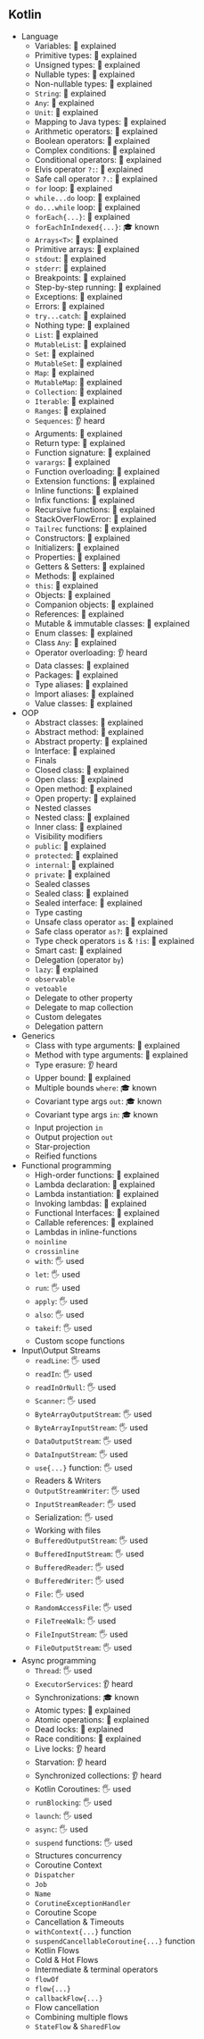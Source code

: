 ## Kotlin
- Language
  - Variables: 🙋 explained
  - Primitive types: 🙋 explained
  - Unsigned types: 🙋 explained
  - Nullable types: 🙋 explained
  - Non-nullable types: 🙋 explained
  - `String`: 🙋 explained
  - `Any`: 🙋 explained
  - `Unit`: 🙋 explained
  - Mapping to Java types: 🙋 explained
  - Arithmetic operators: 🙋 explained
  - Boolean operators: 🙋 explained
  - Complex conditions: 🙋 explained
  - Conditional operators: 🙋 explained
  - Elvis operator `?:`: 🙋 explained
  - Safe call operator `?.`: 🙋 explained
  - `for` loop: 🙋 explained
  - `while...do` loop: 🙋 explained
  - `do...while` loop: 🙋 explained
  - `forEach{...}`: 🙋 explained
  - `forEachInIndexed{...}`: 🎓 known
  - `Arrays<T>`: 🙋 explained
  - Primitive arrays: 🙋 explained
  - `stdout`: 🙋 explained
  - `stderr`: 🙋 explained
  - Breakpoints: 🙋 explained
  - Step-by-step running: 🙋 explained
  - Exceptions: 🙋 explained
  - Errors: 🙋 explained
  - `try...catch`: 🙋 explained
  - Nothing type: 🙋 explained
  - `List`: 🙋 explained
  - `MutableList`: 🙋 explained
  - `Set`: 🙋 explained
  - `MutableSet`: 🙋 explained
  - `Map`: 🙋 explained
  - `MutableMap`: 🙋 explained
  - `Collection`: 🙋 explained
  - `Iterable`: 🙋 explained
  - `Ranges`: 🙋 explained
  - `Sequences`: 👂 heard
  - Arguments: 🙋 explained
  - Return type: 🙋 explained
  - Function signature: 🙋 explained
  - `varargs`: 🙋 explained
  - Function overloading: 🙋 explained
  - Extension functions: 🙋 explained
  - Inline functions: 🙋 explained
  - Infix functions: 🙋 explained
  - Recursive functions: 🙋 explained
  - StackOverFlowError: 🙋 explained
  - `Tailrec` functions: 🙋 explained
  - Constructors: 🙋 explained
  - Initializers: 🙋 explained
  - Properties: 🙋 explained
  - Getters & Setters: 🙋 explained
  - Methods: 🙋 explained
  - `this`: 🙋 explained
  - Objects: 🙋 explained
  - Companion objects: 🙋 explained
  - References: 🙋 explained
  - Mutable & immutable classes: 🙋 explained
  - Enum classes: 🙋 explained
  - Class `Any`: 🙋 explained
  - Operator overloading: 👂 heard
  - Data classes: 🙋 explained
  - Packages: 🙋 explained
  - Type aliases: 🙋 explained
  - Import aliases: 🙋 explained
  - Value classes: 🙋 explained
- OOP
  - Abstract classes: 🙋 explained
  - Abstract method: 🙋 explained
  - Abstract property: 🙋 explained
  - Interface: 🙋 explained
  - Finals
  - Closed class: 🙋 explained
  - Open class: 🙋 explained
  - Open method: 🙋 explained
  - Open property: 🙋 explained
  - Nested classes
  - Nested class: 🙋 explained
  - Inner class: 🙋 explained
  - Visibility modifiers
  - `public`: 🙋 explained
  - `protected`: 🙋 explained
  - `internal`: 🙋 explained
  - `private`: 🙋 explained
  - Sealed classes
  - Sealed class: 🙋 explained
  - Sealed interface: 🙋 explained
  - Type casting
  - Unsafe class operator `as`: 🙋 explained
  - Safe class operator `as?`: 🙋 explained
  - Type check operators `is` & `!is`: 🙋 explained
  - Smart cast: 🙋 explained
  - Delegation (operator `by`)
  - `lazy`: 🙋 explained
  - `observable`
  - `vetoable`
  - Delegate to other property
  - Delegate to map collection
  - Custom delegates
  - Delegation pattern
- Generics
  - Class with type arguments: 🙋 explained
  - Method with type arguments: 🙋 explained
  - Type erasure: 👂 heard
  - Upper bound: 🙋 explained
  - Multiple bounds `where`: 🎓 known
  - Covariant type args `out`: 🎓 known
  - Covariant type args `in`: 🎓 known
  - Input projection `in`
  - Output projection `out`
  - Star-projection
  - Reified functions
- Functional programming
  - High-order functions: 🙋 explained
  - Lambda declaration: 🙋 explained
  - Lambda instantiation: 🙋 explained
  - Invoking lambdas: 🙋 explained
  - Functional Interfaces: 🙋 explained
  - Callable references: 🙋 explained
  - Lambdas in inline-functions
  - `noinline`
  - `crossinline`
  - `with`: 🖐️ used
  - `let`: 🖐️ used
  - `run`: 🖐️ used
  - `apply`: 🖐️ used
  - `also`: 🖐️ used
  - `takeif`: 🖐️ used
  - Custom scope functions
- Input\Output Streams
  - `readLine`: 🖐️ used
  - `readIn`: 🖐️ used
  - `readInOrNull`: 🖐️ used
  - `Scanner`: 🖐️ used
  - `ByteArrayOutputStream`: 🖐️ used
  - `ByteArrayInputStream`: 🖐️ used
  - `DataOutputStream`: 🖐️ used
  - `DataInputStream`: 🖐️ used
  - `use{...}` function: 🖐️ used
  - Readers & Writers
  - `OutputStreamWriter`: 🖐️ used
  - `InputStreamReader`: 🖐️ used
  - Serialization: 🖐️ used
  - Working with files
  - `BufferedOutputStream`: 🖐️ used
  - `BufferedInputStream`: 🖐️ used
  - `BufferedReader`: 🖐️ used
  - `BufferedWriter`: 🖐️ used
  - `File`: 🖐️ used
  - `RandomAccessFile`: 🖐️ used
  - `FileTreeWalk`: 🖐️ used
  - `FileInputStream`: 🖐️ used
  - `FileOutputStream`: 🖐️ used
- Async programming
  - `Thread`: 🖐️ used
  - `ExecutorServices`: 👂 heard
  - Synchronizations: 🎓 known
  - Atomic types: 🙋 explained
  - Atomic operations: 🙋 explained
  - Dead locks: 🙋 explained
  - Race conditions: 🙋 explained
  - Live locks: 👂 heard
  - Starvation: 👂 heard
  - Synchronized collections: 👂 heard
  - Kotlin Coroutines: 🖐️ used
  - `runBlocking`: 🖐️ used
  - `launch`: 🖐️ used
  - `async`: 🖐️ used
  - `suspend` functions: 🖐️ used
  - Structures concurrency
  - Coroutine Context
  - `Dispatcher`
  - `Job`
  - `Name`
  - `CorutineExceptionHandler`
  - Coroutine Scope
  - Cancellation & Timeouts
  - `withContext{...}` function
  - `suspendCancellableCoroutine{...}` function
  - Kotlin Flows
  - Cold & Hot Flows
  - Intermediate & terminal operators
  - `flowOf`
  - `flow{...}`
  - `callbackFlow{...}`
  - Flow cancellation
  - Combining multiple flows
  - `StateFlow` & `SharedFlow`
